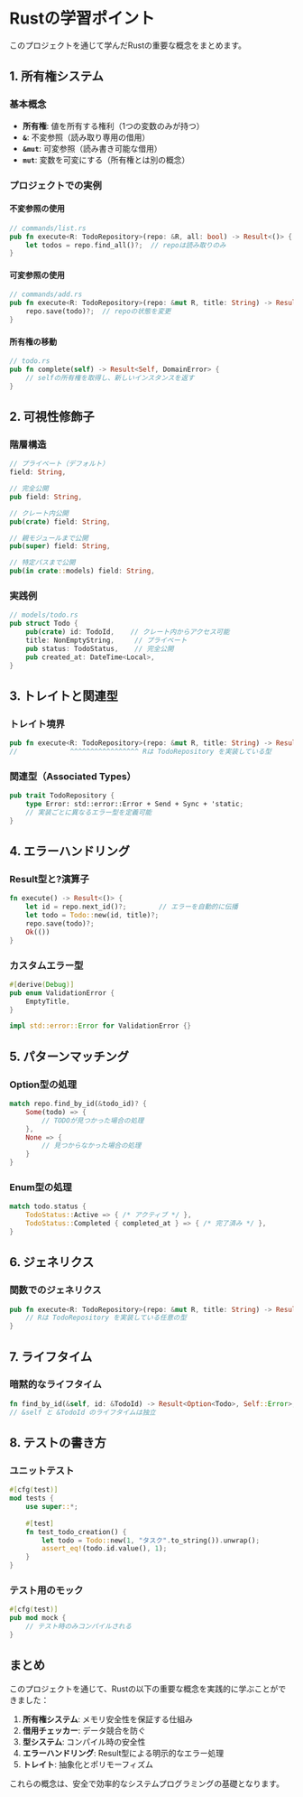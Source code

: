 # Rustの学習ポイント

このプロジェクトを通じて学んだRustの重要な概念をまとめます。

## 1. 所有権システム

### 基本概念
- **所有権**: 値を所有する権利（1つの変数のみが持つ）
- **`&`**: 不変参照（読み取り専用の借用）
- **`&mut`**: 可変参照（読み書き可能な借用）
- **`mut`**: 変数を可変にする（所有権とは別の概念）

### プロジェクトでの実例

#### 不変参照の使用
```rust
// commands/list.rs
pub fn execute<R: TodoRepository>(repo: &R, all: bool) -> Result<()> {
    let todos = repo.find_all()?;  // repoは読み取りのみ
}
```

#### 可変参照の使用
```rust
// commands/add.rs
pub fn execute<R: TodoRepository>(repo: &mut R, title: String) -> Result<()> {
    repo.save(todo)?;  // repoの状態を変更
}
```

#### 所有権の移動
```rust
// todo.rs
pub fn complete(self) -> Result<Self, DomainError> {
    // selfの所有権を取得し、新しいインスタンスを返す
}
```

## 2. 可視性修飾子

### 階層構造
```rust
// プライベート（デフォルト）
field: String,

// 完全公開
pub field: String,

// クレート内公開
pub(crate) field: String,

// 親モジュールまで公開
pub(super) field: String,

// 特定パスまで公開
pub(in crate::models) field: String,
```

### 実践例
```rust
// models/todo.rs
pub struct Todo {
    pub(crate) id: TodoId,    // クレート内からアクセス可能
    title: NonEmptyString,     // プライベート
    pub status: TodoStatus,    // 完全公開
    pub created_at: DateTime<Local>,
}
```

## 3. トレイトと関連型

### トレイト境界
```rust
pub fn execute<R: TodoRepository>(repo: &mut R, title: String) -> Result<()>
//             ^^^^^^^^^^^^^^^^^ Rは TodoRepository を実装している型
```

### 関連型（Associated Types）
```rust
pub trait TodoRepository {
    type Error: std::error::Error + Send + Sync + 'static;
    // 実装ごとに異なるエラー型を定義可能
}
```

## 4. エラーハンドリング

### Result型と?演算子
```rust
fn execute() -> Result<()> {
    let id = repo.next_id()?;        // エラーを自動的に伝播
    let todo = Todo::new(id, title)?;
    repo.save(todo)?;
    Ok(())
}
```

### カスタムエラー型
```rust
#[derive(Debug)]
pub enum ValidationError {
    EmptyTitle,
}

impl std::error::Error for ValidationError {}
```

## 5. パターンマッチング

### Option型の処理
```rust
match repo.find_by_id(&todo_id)? {
    Some(todo) => {
        // TODOが見つかった場合の処理
    },
    None => {
        // 見つからなかった場合の処理
    }
}
```

### Enum型の処理
```rust
match todo.status {
    TodoStatus::Active => { /* アクティブ */ },
    TodoStatus::Completed { completed_at } => { /* 完了済み */ },
}
```

## 6. ジェネリクス

### 関数でのジェネリクス
```rust
pub fn execute<R: TodoRepository>(repo: &mut R, title: String) -> Result<()> {
    // Rは TodoRepository を実装している任意の型
}
```

## 7. ライフタイム

### 暗黙的なライフタイム
```rust
fn find_by_id(&self, id: &TodoId) -> Result<Option<Todo>, Self::Error>;
// &self と &TodoId のライフタイムは独立
```

## 8. テストの書き方

### ユニットテスト
```rust
#[cfg(test)]
mod tests {
    use super::*;
    
    #[test]
    fn test_todo_creation() {
        let todo = Todo::new(1, "タスク".to_string()).unwrap();
        assert_eq!(todo.id.value(), 1);
    }
}
```

### テスト用のモック
```rust
#[cfg(test)]
pub mod mock {
    // テスト時のみコンパイルされる
}
```

## まとめ

このプロジェクトを通じて、Rustの以下の重要な概念を実践的に学ぶことができました：

1. **所有権システム**: メモリ安全性を保証する仕組み
2. **借用チェッカー**: データ競合を防ぐ
3. **型システム**: コンパイル時の安全性
4. **エラーハンドリング**: Result型による明示的なエラー処理
5. **トレイト**: 抽象化とポリモーフィズム

これらの概念は、安全で効率的なシステムプログラミングの基礎となります。